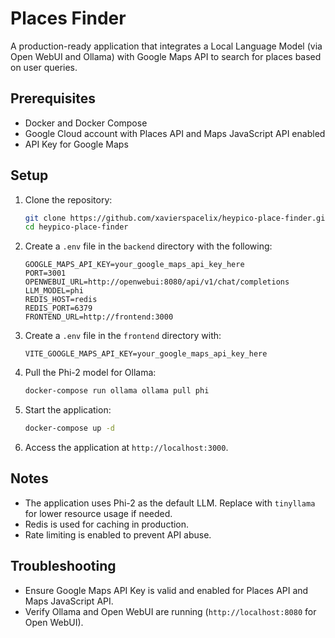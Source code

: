 # Places Finder

A production-ready application that integrates a Local Language Model (via Open WebUI and Ollama) with Google Maps API to search for places based on user queries.

## Prerequisites
- Docker and Docker Compose
- Google Cloud account with Places API and Maps JavaScript API enabled
- API Key for Google Maps

## Setup
1. Clone the repository:
   ```bash
   git clone https://github.com/xavierspacelix/heypico-place-finder.git
   cd heypico-place-finder
   ```

2. Create a `.env` file in the `backend` directory with the following:
   ```
   GOOGLE_MAPS_API_KEY=your_google_maps_api_key_here
   PORT=3001
   OPENWEBUI_URL=http://openwebui:8080/api/v1/chat/completions
   LLM_MODEL=phi
   REDIS_HOST=redis
   REDIS_PORT=6379
   FRONTEND_URL=http://frontend:3000
   ```

3. Create a `.env` file in the `frontend` directory with:
   ```
   VITE_GOOGLE_MAPS_API_KEY=your_google_maps_api_key_here
   ```

4. Pull the Phi-2 model for Ollama:
   ```bash
   docker-compose run ollama ollama pull phi
   ```

5. Start the application:
   ```bash
   docker-compose up -d
   ```

6. Access the application at `http://localhost:3000`.

## Notes
- The application uses Phi-2 as the default LLM. Replace with `tinyllama` for lower resource usage if needed.
- Redis is used for caching in production.
- Rate limiting is enabled to prevent API abuse.

## Troubleshooting
- Ensure Google Maps API Key is valid and enabled for Places API and Maps JavaScript API.
- Verify Ollama and Open WebUI are running (`http://localhost:8080` for Open WebUI).